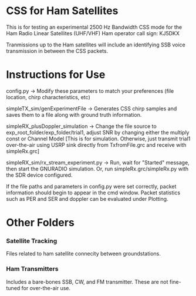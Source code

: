 # CSS for Ham Satellites
This is for testing an experimental 2500 Hz Bandwidth CSS mode for the Ham Radio Linear Satellites (UHF/VHF) 
Ham operator call sign: KJ5DKX

Tranmissions up to the Ham satellites will include an identifying SSB voice transmission in between the CSS packets. 

# Instructions for Use 
config.py -> Modify these parameters to match your preferences (file location, chirp characteristics, etc) 

simpleTX_sim/genExperimentFile -> Generates CSS chirp samples and saves them to a file along with 
ground truth information. 

simpleRX_plusDoppler_simulation -> Change the file source to exp_root_folder/exp_folder/trial1, 
adjust SNR by changing either the multiply const or Channel Model 
[This is for simulation. Otherwise, just transmit trial1 over-the-air using USRP sink directly from TxfromFile.grc
and receive with simpleRx.grc]
 
simpleRX_sim/rx_stream_experiment.py -> Run, wait for "Started" message, then start the GNURADIO simulation. 
Or, run simpleRx.grc/simpleRx.py with the SDR device configured. 

If the file paths and parameters in config.py were set correctly, packet information should begin to appear 
in the cmd window. Packet statistics such as PER and SER and doppler can be evaluated under Plotting.

# Other Folders
### Satellite Tracking

Files related to ham satellite connecity between groundstations. 

### Ham Transmitters 
Includes a bare-bones SSB, CW, and FM transmitter. These are not fine-tuned for over-the-air use.  